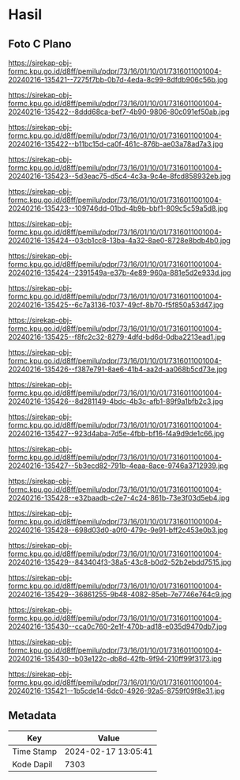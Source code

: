 # Hasil

## Foto C Plano

https://sirekap-obj-formc.kpu.go.id/d8ff/pemilu/pdpr/73/16/01/10/01/7316011001004-20240216-135421--7275f7bb-0b7d-4eda-8c99-8dfdb906c56b.jpg

https://sirekap-obj-formc.kpu.go.id/d8ff/pemilu/pdpr/73/16/01/10/01/7316011001004-20240216-135422--8ddd68ca-bef7-4b90-9806-80c091ef50ab.jpg

https://sirekap-obj-formc.kpu.go.id/d8ff/pemilu/pdpr/73/16/01/10/01/7316011001004-20240216-135422--b11bc15d-ca0f-461c-876b-ae03a78ad7a3.jpg

https://sirekap-obj-formc.kpu.go.id/d8ff/pemilu/pdpr/73/16/01/10/01/7316011001004-20240216-135423--5d3eac75-d5c4-4c3a-9c4e-8fcd858932eb.jpg

https://sirekap-obj-formc.kpu.go.id/d8ff/pemilu/pdpr/73/16/01/10/01/7316011001004-20240216-135423--109746dd-01bd-4b9b-bbf1-809c5c59a5d8.jpg

https://sirekap-obj-formc.kpu.go.id/d8ff/pemilu/pdpr/73/16/01/10/01/7316011001004-20240216-135424--03cb1cc8-13ba-4a32-8ae0-8728e8bdb4b0.jpg

https://sirekap-obj-formc.kpu.go.id/d8ff/pemilu/pdpr/73/16/01/10/01/7316011001004-20240216-135424--2391549a-e37b-4e89-960a-881e5d2e933d.jpg

https://sirekap-obj-formc.kpu.go.id/d8ff/pemilu/pdpr/73/16/01/10/01/7316011001004-20240216-135425--6c7a3136-f037-49cf-8b70-f5f850a53d47.jpg

https://sirekap-obj-formc.kpu.go.id/d8ff/pemilu/pdpr/73/16/01/10/01/7316011001004-20240216-135425--f8fc2c32-8279-4dfd-bd6d-0dba2213ead1.jpg

https://sirekap-obj-formc.kpu.go.id/d8ff/pemilu/pdpr/73/16/01/10/01/7316011001004-20240216-135426--f387e791-8ae6-41b4-aa2d-aa068b5cd73e.jpg

https://sirekap-obj-formc.kpu.go.id/d8ff/pemilu/pdpr/73/16/01/10/01/7316011001004-20240216-135426--8d281149-4bdc-4b3c-afb1-89f9a1bfb2c3.jpg

https://sirekap-obj-formc.kpu.go.id/d8ff/pemilu/pdpr/73/16/01/10/01/7316011001004-20240216-135427--923d4aba-7d5e-4fbb-bf16-f4a9d9de1c66.jpg

https://sirekap-obj-formc.kpu.go.id/d8ff/pemilu/pdpr/73/16/01/10/01/7316011001004-20240216-135427--5b3ecd82-791b-4eaa-8ace-9746a3712939.jpg

https://sirekap-obj-formc.kpu.go.id/d8ff/pemilu/pdpr/73/16/01/10/01/7316011001004-20240216-135428--e32baadb-c2e7-4c24-861b-73e3f03d5eb4.jpg

https://sirekap-obj-formc.kpu.go.id/d8ff/pemilu/pdpr/73/16/01/10/01/7316011001004-20240216-135428--698d03d0-a0f0-479c-9e91-bff2c453e0b3.jpg

https://sirekap-obj-formc.kpu.go.id/d8ff/pemilu/pdpr/73/16/01/10/01/7316011001004-20240216-135429--843404f3-38a5-43c8-b0d2-52b2ebdd7515.jpg

https://sirekap-obj-formc.kpu.go.id/d8ff/pemilu/pdpr/73/16/01/10/01/7316011001004-20240216-135429--36861255-9b48-4082-85eb-7e7746e764c9.jpg

https://sirekap-obj-formc.kpu.go.id/d8ff/pemilu/pdpr/73/16/01/10/01/7316011001004-20240216-135430--cca0c760-2e1f-470b-ad18-e035d9470db7.jpg

https://sirekap-obj-formc.kpu.go.id/d8ff/pemilu/pdpr/73/16/01/10/01/7316011001004-20240216-135430--b03e122c-db8d-42fb-9f94-210ff99f3173.jpg

https://sirekap-obj-formc.kpu.go.id/d8ff/pemilu/pdpr/73/16/01/10/01/7316011001004-20240216-135421--1b5cde14-6dc0-4926-92a5-8759f09f8e31.jpg


## Metadata

| Key        | Value               |
| ---------- | ------------------- |
| Time Stamp | 2024-02-17 13:05:41 |
| Kode Dapil | 7303                |



